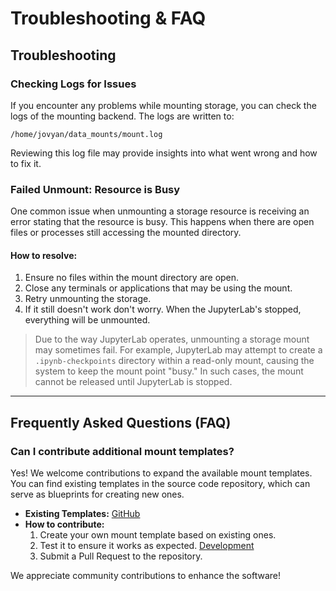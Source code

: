 # Troubleshooting & FAQ

## Troubleshooting

### Checking Logs for Issues

If you encounter any problems while mounting storage, you can check the logs of the mounting backend. The logs are written to:

```
/home/jovyan/data_mounts/mount.log
```

Reviewing this log file may provide insights into what went wrong and how to fix it.

### Failed Unmount: Resource is Busy

One common issue when unmounting a storage resource is receiving an error stating that the resource is busy. This happens when there are open files or processes still accessing the mounted directory.

#### How to resolve:

1. Ensure no files within the mount directory are open.
2. Close any terminals or applications that may be using the mount.
3. Retry unmounting the storage.
4. If it still doesn't work don't worry. When the JupyterLab's stopped, everything will be unmounted.

> Due to the way JupyterLab operates, unmounting a storage mount may sometimes fail. For example, JupyterLab may attempt to create a `.ipynb-checkpoints` directory within a read-only mount, causing the system to keep the mount point "busy." In such cases, the mount cannot be released until JupyterLab is stopped.

---

## Frequently Asked Questions (FAQ)

### Can I contribute additional mount templates?

Yes! We welcome contributions to expand the available mount templates. You can find existing templates in the source code repository, which can serve as blueprints for creating new ones.

- **Existing Templates:** [GitHub](https://github.com/jsc-jupyter/jupyterlab-data-mount/tree/main/src/templates)
- **How to contribute:**
  1. Create your own mount template based on existing ones.
  2. Test it to ensure it works as expected. [Development](https://github.com/jsc-jupyter/jupyterlab-data-mount/tree/main?tab=readme-ov-file#contributing)
  3. Submit a Pull Request to the repository.

We appreciate community contributions to enhance the software!
